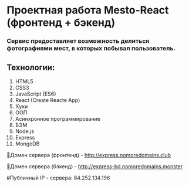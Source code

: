 # Проектная работа Mesto-React (фронтенд + бэкенд)

### Сервис предоставляет возможность делиться фотографиями мест, в которых побывал пользователь.  

## Технологии:
1. HTML5
2. CSS3
3. JavaScript (ES6)
4. React (Create Reacte App)
5. Хуки
6. ООП
7. Асинхронное программирование
8. БЭМ
9. Node.js
10. Express
11. MongoDB
 
🔗Домен сервера (фронтенд) -  http://express.nomoredomains.club

🔗Домен сервера (бэкенд) -   http://express-bd.nomoredomains.monster

#Публичный IP - сервера: 84.252.134.196

